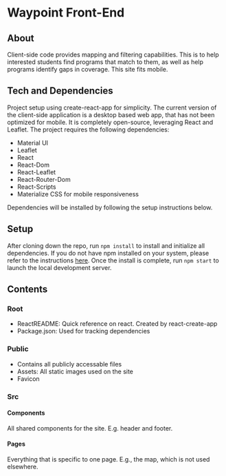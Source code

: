# Waypoint Front-End

## About
Client-side code provides mapping and filtering capabilities. This is to help interested students find programs that match to them, as well as help programs identify gaps in coverage. This site fits mobile.

## Tech and Dependencies
Project setup using create-react-app for simplicity. The current version of the client-side application is a desktop based web app, that has not been optimized for mobile. It is completely open-source, leveraging React and Leaflet. The project requires the following dependencies:
- Material UI
- Leaflet
- React
- React-Dom
- React-Leaflet
- React-Router-Dom
- React-Scripts
- Materialize CSS for mobile responsiveness

Dependencies will be installed by following the setup instructions below.

## Setup
After cloning down the repo, run `npm install` to install and initialize all dependencies. If you do not have npm installed on your system, please refer to the instructions [here](https://www.npmjs.com/get-npm). Once the install is complete, run `npm start` to launch the local development server.

## Contents
### Root
- ReactREADME: Quick reference on react. Created by react-create-app
- Package.json: Used for tracking dependencies
### Public
- Contains all publicly accessable files
- Assets: All static images used on the site
- Favicon
### Src
#### Components
All shared components for the site. E.g. header and footer.

#### Pages
Everything that is specific to one page. E.g., the map, which is not used elsewhere.

